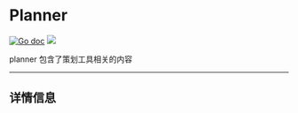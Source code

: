 # Planner

[![Go doc](https://img.shields.io/badge/go.dev-reference-brightgreen?logo=go&logoColor=white&style=flat)](https://pkg.go.dev/github.com/kercylan98/minotaur/planner)
![](https://img.shields.io/badge/Email-kercylan@gmail.com-green.svg?style=flat)

planner 包含了策划工具相关的内容


***
## 详情信息
